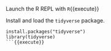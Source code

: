 Launch the R REPL with `R`{{execute}}

Install and load the `tidyverse` package.

```
install.packages("tidyverse")
library(tidyverse)
```{{execute}}
